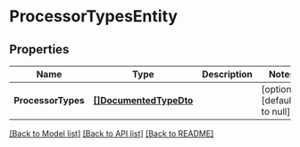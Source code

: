 # ProcessorTypesEntity

## Properties
Name | Type | Description | Notes
------------ | ------------- | ------------- | -------------
**ProcessorTypes** | [**[]DocumentedTypeDto**](DocumentedTypeDTO.md) |  | [optional] [default to null]

[[Back to Model list]](../pkg/nifi/README.md#documentation-for-models) [[Back to API list]](../pkg/nifi/README.md#documentation-for-api-endpoints) [[Back to README]](../pkg/nifi/README.md)


